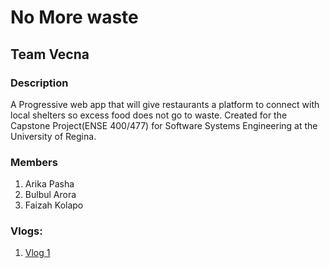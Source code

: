 # No More waste
## Team Vecna
### Description
A Progressive web app that will give restaurants a platform to connect with local shelters so excess food does not go to waste.
Created for the Capstone Project(ENSE 400/477) for Software Systems Engineering at the University of Regina.

### Members
1. Arika Pasha
2. Bulbul Arora
3. Faizah Kolapo

### Vlogs:
1. [Vlog 1](https://www.youtube.com/watch?v=Uno1oIQs6zY)


